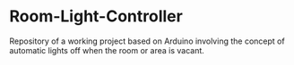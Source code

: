 # Room-Light-Controller
Repository of a working project based on Arduino involving the concept of automatic lights off when the room or area is vacant.
